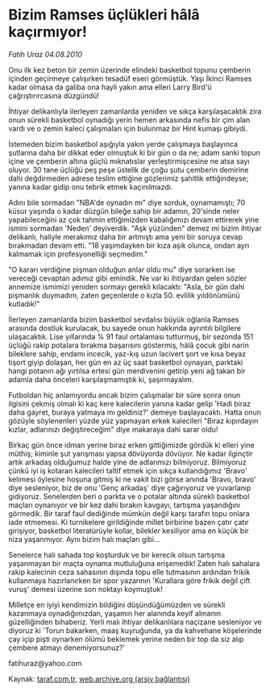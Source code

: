 # Bizim Ramses üçlükleri hâlâ kaçırmıyor!

*Fatih Uraz 04.08.2010*

<div class="yazi"><p>Onu ilk kez beton bir zemin üzerinde elindeki basketbol topunu çemberin içinden geçirmeye çalışırken tesadüf eseri görmüştük. Yaşı İkinci Ramses kadar olmasa da galiba ona hayli yakın ama elleri Larry Bird'ü çağrıştırırcasına düzgündü!</p>
<p>İhtiyar delikanlıyla ilerleyen zamanlarda yeniden ve sıkça karşılaşacaktık zira onun sürekli basketbol oynadığı yerin hemen arkasında nefis bir çim alan vardı ve o zemin kaleci çalışmaları için bulunmaz bir Hint kumaşı gibiydi.</p>
<p>İstemeden bizim basketbol aşığıyla yakın yerde çalışmaya başlayınca şutlarına daha bir dikkat eder olmuştuk ki bir gün o da ne; adam sanki topun içine ve çemberin altına güçlü mıknatıslar yerleştirmişcesine ne atsa sayı oluyor. 30 tane üçlüğü peş peşe üstelik de çoğu şutu çemberin demirine dahi değdirmeden adrese teslim ettiğine gözlerimiz şahitlik ettiğindeyse; yanına kadar gidip onu tebrik etmek kaçınılmazdı.</p>
<p>Adını bile sormadan "NBA'de oynadın mı" diye sorduk, oynamamıştı; 70 küsur yaşında o kadar düzgün bileğe sahip bir adamın, 20'sinde neler yapabileceğini az çok tahmin ettiğimizden kabalığımızı devam ettirerek yine ismini sormadan 'Neden' deyiverdik. "Aşk yüzünden" demez mi bizim ihtiyar delikanlı, haliyle merakımız daha bir artmıştı ama yeni bir soruya cevap bırakmadan devam etti. "18 yaşımdayken bir kıza aşık olunca, ondan ayrı kalmamak için profesyonelliği seçmedim."</p>
<p>"O kararı verdiğine pişman olduğun anlar oldu mu" diye sorarken ise vereceği cevaptan adımız gibi emindik. Ne var ki ihtiyardan gelen sözler annemize ismimizi yeniden sormayı gerekli kılacaktı: "Asla, bir gün dahi pişmanlık duymadım, zaten geçenlerde o kızla 50. evlilik yıldönümünü kutladık!"</p>
<p>İlerleyen zamanlarda bizim basketbol sevdalısı büyük oğlanla Ramses arasında dostluk kurulacak, bu sayede onun hakkında ayrıntılı bilgilere ulaşacaktık. Lise yıllarında % 91 faul ortalaması tutturmuş, bir sezonda 151 üçlüğü rakip potalara bırakma başarısını göstermiş, hâlâ çocuk gibi narin bileklere sahip, endamı incecik, yaz-kış uzun lacivert şort ve kısa beyaz tişort giyip dolaşan, her gün en az üç saat basketbol oynayan, parktaki hangi potanın ağı yırtılsa ertesi gün merdivenini getirip yeni ağ takan bir adamla daha önceleri karşılaşmamıştık ki, şaşırmayalım.</p>
<p>Futboldan hiç anlamıyordu ancak bizim çalışmalar bir süre sonra onun ilgisini çekmiş olmalı ki kaç kere kalecilerin yanına kadar gelip 'Hadi biraz daha gayret, buraya yatmaya mı geldiniz?' demeye başlayacaktı. Hatta onun gözüyle söylenenleri yüzde yüz yapmayan erkek kalecileri "Biraz kıpırdayın kızlar, adlarınızı değiştireceğim" diye makaraya dahi sarar oldu!</p>
<p>Birkaç gün önce idman yerine biraz erken gittiğimizde gördük ki elleri yine müthiş; kiminle şut yarışması yapsa dövüyorda dövüyor. Ne kadar ilginçtir artık arkadaş olduğumuz halde yine de adlarımızı bilmiyoruz. Bilmiyoruz çünkü iyi iş kotaran kalecileri taltif etmek için sıkça kullandığımız 'Bravo' kelimesi öylesine hoşuna gitmiş ki ne vakit bizi görse anında 'Bravo, bravo' diye sesleniyor, biz de onu 'Genç arkadaş' diye çağırıyoruz ve yuvarlanıp gidiyoruz. Senelerden beri o parkta ve o potalar altında sürekli basketbol maçları oynanıyor ve bir kez dahi bırakın kavgayı, tartışma yaşandığını görmedik. Bir taraf faul dediğinde mümkün değil karşı tarafın topu onlara iade etmemesi. Ki turnikelere girildiğinde millet birbirine bazen çatır çatır girişiyor, basketbol literatürüyle kollar, bilekler kesiliyor ama en küçük bir niza yaşanmıyor. Aynı bizim halı maçları gibi...</p>
<p>Senelerce halı sahada top koşturduk ve bir kerecik olsun tartışma yaşanmayan bir maçta oynama mutluluğuna erişemedik! Zaten halı sahalara rakip kalecinin ceza sahasının dışında topu elle tutmasının ardından frikik kullanmaya hazırlanırken bir spor yazarının 'Kurallara göre frikik değil çift vuruş' demesi üzerine son noktayı koymuştuk!</p>
<p>Milletçe en iyiyi kendimizin bildiğini düşündüğümüzden ve sürekli kazanmaya oynadığımızdan, yaşamın her alanında keyif almanın güzelliğinden bihaberiz. Yerli malı ihtiyar delikanlılara naçizane sesleniyor ve diyoruz ki 'Torun bakarken, maaş kuyruğunda, ya da kahvehane köşelerinde çay içip pişti oynarken ölümü beklemek yerine neden bir top da siz alıp çembere atmayı denemiyorsunuz?'</p>
<p>fatihuraz@yahoo.com</p></div>

Kaynak: [taraf.com.tr](http://www.taraf.com.tr:80/fatih-uraz/makale-bizim-ramses-uclukleri-hala-kacirmiyor.htm), [web.archive.org (arşiv bağlantısı)](http://web.archive.org/web/20100823064244/http://www.taraf.com.tr:80/fatih-uraz/makale-bizim-ramses-uclukleri-hala-kacirmiyor.htm)
